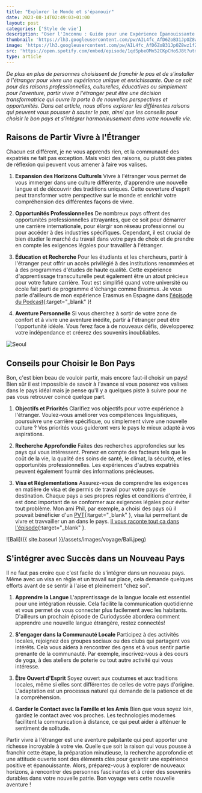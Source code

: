 ```yaml
---
title: "Explorer le Monde et s'épanouir"
date: 2023-08-14T02:49:03+01:00
layout: post
categories: ['Style de vie']
description: "Oser l'Inconnu : Guide pour une Expérience Épanouissante à l'Étranger."
thumbnail: 'https://lh3.googleusercontent.com/pw/AIL4fc_AfD6ZoB31JpOZ8wz1fZGAxzClqvGgG_UGTPdrRlcOipgO4la_Zn8SFTQQ1OsgvC41y_nK_iypZYLQuL4Xt0y6AuvQimPqu9ErP7T93i8TO6A4Tgfw7J99PzsRPUV3lw10mf5noYx0ob4O89d8oWrX7g=w2040-h1360-s-no?authuser=0'
image: 'https://lh3.googleusercontent.com/pw/AIL4fc_AfD6ZoB31JpOZ8wz1fZGAxzClqvGgG_UGTPdrRlcOipgO4la_Zn8SFTQQ1OsgvC41y_nK_iypZYLQuL4Xt0y6AuvQimPqu9ErP7T93i8TO6A4Tgfw7J99PzsRPUV3lw10mf5noYx0ob4O89d8oWrX7g=w2040-h1360-s-no?authuser=0'
src: 'https://open.spotify.com/embed/episode/1qdSpbeOMn52CKpCHoSJ8t?utm_source=generator'
type: article
---
```


_De plus en plus de personnes choisissent de franchir le pas et de s'installer à l'étranger pour vivre une expérience unique et enrichissante. Que ce soit pour des raisons professionnelles, culturelles, éducatives ou simplement pour l'aventure, partir vivre à l'étranger peut être une décision transformatrice qui ouvre la porte à de nouvelles perspectives et opportunités. Dans cet article, nous allons explorer les différentes raisons qui peuvent vous pousser à sauter le pas, ainsi que les conseils pour choisir le bon pays et s'intégrer harmonieusement dans votre nouvelle vie._

## Raisons de Partir Vivre à l'Étranger
Chacun est différent, je ne vous apprends rien, et la communauté des expatriés ne fait pas exception. Mais voici des raisons, ou plutôt des pistes de réflexion qui peuvent vous amener à faire vos valises. 

1. **Expansion des Horizons Culturels**
Vivre à l'étranger vous permet de vous immerger dans une culture différente, d'apprendre une nouvelle langue et de découvrir des traditions uniques. Cette ouverture d'esprit peut transformer votre perspective sur le monde et enrichir votre compréhension des différentes façons de vivre.

2. **Opportunités Professionnelles**
De nombreux pays offrent des opportunités professionnelles attrayantes, que ce soit pour démarrer une carrière internationale, pour élargir son réseau professionnel ou pour accéder à des industries spécifiques. Cependant, il est crucial de bien étudier le marché du travail dans votre pays de choix et de prendre en compte les exigences légales pour travailler à l'étranger.

3. **Éducation et Recherche**
Pour les étudiants et les chercheurs, partir à l'étranger peut offrir un accès privilégié à des institutions renommées et à des programmes d'études de haute qualité. Cette expérience d'apprentissage transculturelle peut également être un atout précieux pour votre future carrière. Tout est simplifié quand votre université ou école fait parti de programme d'échange comme Erasmus. Je vous parle d'ailleurs de mon expérience Erasmus en Espagne dans [l'épisode du Podcast](https://open.spotify.com/episode/1qdSpbeOMn52CKpCHoSJ8t?si=d79bfd2d03c54ed9){:target="_blank" }!

4. **Aventure Personnelle**
Si vous cherchez à sortir de votre zone de confort et à vivre une aventure inédite, partir à l'étranger peut être l'opportunité idéale. Vous ferez face à de nouveaux défis, développerez votre indépendance et créerez des souvenirs inoubliables.

![Seoul](https://lh3.googleusercontent.com/pw/AIL4fc9uqCp3dM2KH9d7aPpwHD9Kw7nBNCJXF93dJXe10UHH8STdkATAurV2OM1OuHQb00lQFhEhYZmvsqAW_x1ZRi0w1Cr9LrL1egb5DYeoH782t94bM9BmW5HbOdYQ7Yii2Sm37-e2ZG3X1jmfBE2wjdpUWw=w2040-h1360-s-no?authuser=0)

## Conseils pour Choisir le Bon Pays
Bon, c'est bien beau de vouloir partir, mais encore faut-il choisir un pays! Bien sûr il est impossible de savoir à l'avance si vous poserez vos valises dans le pays idéal mais je pense qu'il y a quelques piste à suivre pour ne pas vous retrouver coincé quelque part. 

1. **Objectifs et Priorités**
Clarifiez vos objectifs pour votre expérience à l'étranger. Voulez-vous améliorer vos compétences linguistiques, poursuivre une carrière spécifique, ou simplement vivre une nouvelle culture ? Vos priorités vous guideront vers le pays le mieux adapté à vos aspirations.

2. **Recherche Approfondie**
Faites des recherches approfondies sur les pays qui vous intéressent. Prenez en compte des facteurs tels que le coût de la vie, la qualité des soins de santé, le climat, la sécurité, et les opportunités professionnelles. Les expériences d'autres expatriés peuvent également fournir des informations précieuses.

3. **Visa et Réglementations**
Assurez-vous de comprendre les exigences en matière de visa et de permis de travail pour votre pays de destination. Chaque pays a ses propres règles et conditions d'entrée, il est donc important de se conformer aux exigences légales pour éviter tout problème. Mon ami Phil, par exemple, a choisi des pays où il pouvait bénéficier d'un [PVT](https://pvtistes.net/){:target="_blank" }, visa lui permettant de vivre et travvailler un an dans le pays. [Il vous raconte tout ça dans l'épisode](https://open.spotify.com/episode/1qdSpbeOMn52CKpCHoSJ8t?si=d79bfd2d03c54ed9){:target="_blank" }. 

![Bali]({{ site.baseurl }}/assets/images/voyage/Bali.jpeg)

## S'intégrer avec Succès dans un Nouveau Pays
Il ne faut pas croire que c'est facile de s'intégrer dans un nouveau pays. Même avec un visa en règle et un travail sur place, cela demande quelques efforts avant de se sentir à l'aise et pleinement "chez soi". 

1. **Apprendre la Langue**
L'apprentissage de la langue locale est essentiel pour une intégration réussie. Cela facilite la communication quotidienne et vous permet de vous connecter plus facilement avec les habitants. D'ailleurs un prochain épisode de Curiodyssée abordera comment apprendre une nouvelle langue étrangère, restez connectés! 

2. **S'engager dans la Communauté Locale**
Participez à des activités locales, rejoignez des groupes sociaux ou des clubs qui partagent vos intérêts. Cela vous aidera à rencontrer des gens et à vous sentir partie prenante de la communauté. Par exemple, inscrivez-vous à des cours de yoga, à des ateliers de poterie ou tout autre activité qui vous intéresse.

3. **Être Ouvert d'Esprit**
Soyez ouvert aux coutumes et aux traditions locales, même si elles sont différentes de celles de votre pays d'origine. L'adaptation est un processus naturel qui demande de la patience et de la compréhension.

4. **Garder le Contact avec la Famille et les Amis**
Bien que vous soyez loin, gardez le contact avec vos proches. Les technologies modernes facilitent la communication à distance, ce qui peut aider à atténuer le sentiment de solitude.


Partir vivre à l'étranger est une aventure palpitante qui peut apporter une richesse incroyable à votre vie. Quelle que soit la raison qui vous pousse à franchir cette étape, la préparation minutieuse, la recherche approfondie et une attitude ouverte sont des éléments clés pour garantir une expérience positive et épanouissante. Alors, préparez-vous à explorer de nouveaux horizons, à rencontrer des personnes fascinantes et à créer des souvenirs durables dans votre nouvelle patrie. Bon voyage vers cette nouvelle aventure !